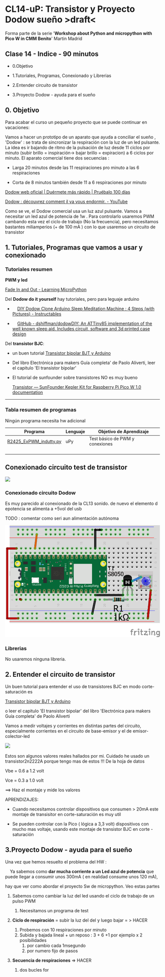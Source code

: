 # CL14-uP: Transistor y Proyecto Dodow sueño >draft<

Forma parte de la serie '**Workshop about Python and micropython with Pico W in CMM Benito**' Martin Madrid

## Clase 14 - Indice - 90 minutos

- 0.Objetivo

- 1.Tutoriales, Programas, Conexionado y Librerias

- 2.Entender circuito de transistor

- 3.Proyecto Dodow - ayuda para el sueño

## 0. Objetivo

Para acabar el curso un pequeño proyecto que se puede continuar en vacaciones:

Vamos a hacer un prototipo de un aparato que ayuda a conciliar el sueño , 'Dodow' : se trata de sincronizar la respiración con la luz de un led pulsante. La idea es ir bajando de ritmo de la pulsación de luz desde 11 ciclos por minuto  (subir brillo = inspiración-> bajar brillo = expiracion)  a 6 ciclos por minuto. El aparato comercial tiene dos secuencias :

- Larga 20 minutos desde las 11 respiraciones pro minuto a las 6 respiraciones

- Corta de 8 minutos también desde 11 a 6 respiraciones por minuto

[Dodow web oficial | Duérmete más rápido | Pruébalo 100 días](https://www.mydodow.com/dodow/es-es/bundles)

[Dodow : découvrez comment il va vous endormir. - YouTube](https://youtu.be/kY5L8FCDVtc)

Como se ve, el Dodow comercial usa un luz azul pulsante. Vamos a necesitar un led azul de potencia de 1w . Para controlarlo usaremos PWM cambando esta vez el ciclo de trabajo (No la frecuencia), pero necesitamos bastantes miliamperios (+ de 100 mA ) con lo que usaremso un circuito de transistor

## 1. Tutoriales, Programas que vamos a usar y conexionado

### Tutoriales resumen

**PWM y led**

[Fade In and Out - Learning MicroPython](https://dmccreary.github.io/learning-micropython/basics/04-fade-in-and-out/)

Del **Dodow do it yourself**  hay tutoriales, pero para leguaje arduino

-     [DIY Dodow Clone Arduino Sleep Meditation Machine : 4 Steps (with Pictures) - Instructables](https://www.instructables.com/DIY-Dodow-Clone-Arduino-Sleep-Meditation-Machine/)

-     [GitHub - dshiffman/dodowDIY: An ATTiny85 implementation of the well known sleep aid. Includes circuit, software and 3d printed case design](https://github.com/dshiffman/dodowDIY/tree/main)

Del **transistor BJC**: 

- un buen tutorial [Transistor bipolar BJT y Arduino](https://programarfacil.com/blog/arduino-blog/transistor-bipolar-bjt-npn/)

- Del libro Electrónica para makers Guía completa' de Paolo Aliverti, leer el capitulo 'El transistor bipolar'

- El tutorial de sunfounder sobre transistores NO es muy bueno
  
  [Transistor — SunFounder Kepler Kit for Raspberry Pi Pico W 1.0 documentation](https://docs.sunfounder.com/projects/kepler-kit/en/latest/component/component_transistor.html)

----

### Tabla resumen de programas

Ningún programa necesita hw adicional

| Programa                                         | Lenguaje | Objetivo de Aprendizaje         |
| ------------------------------------------------ | -------- | ------------------------------- |
| [R2425_ExPWM_indutty.py](R2425_ExPWM_indutty.py) | uPy      | Test básico de PWM y conexiones |
|                                                  |          |                                 |
|                                                  |          |                                 |
|                                                  |          |                                 |
|                                                  |          |                                 |

### 

## Conexionado circuito test de transistor

![](C:\Users\josec\OneDrive\Documentos\GitHub\2425_CL14_Transistor_Dodow\test_tnpn_led1w_esquemático.png)

### Conexionado circuito Dodow

Es muy parecido al conexionado de la CL13 sonido. de nuevo el elemento d epotencia se alimenta a +5vol del usb

TODO : comentar como seri aun alimentación autónoma

![](./picow_tnpn_led1w_bb.png)

### Librerias

No usaremos ninguna libreria.

## 2. Entender el circuito de transistor

Un buen tutorial para entender el uso de transistores BJC en modo corte-saturación es

[Transistor bipolar BJT y Arduino](https://programarfacil.com/blog/arduino-blog/transistor-bipolar-bjt-npn/)

o leer el capitulo 'El transistor bipolar' del libro 'Electrónica para makers Guía completa' de Paolo Aliverti

Vamos a medir voltajes y corrientes en distintas partes del circuito, especialmente corrientes en el circuito de base-emisor y el de emisor-colector-led

![](C:\Users\josec\OneDrive\Documentos\GitHub\2425_CL14_Transistor_Dodow\test_tnpn_led1w_esquemáticoAmp.png)

Estos son algunos valores reales hallados por mi.  Cuidado he usado un transistor2n2222A porque tengo mas de estos !!! De la hoja de datos

Vbe = 0.6 a 1.2 volt

Vce = 0.3 a 1.0 volt

==> Haz el montaje y mide los valores

APRENDIZAJES:

* Cuando necesitamos controlar dispositivos que consumen > 20mA este montaje de transisitor en corte-saturación es muy util

* Se pueden controlar con la Pico ( lógica a 3,3 volt) dispositivos con mucho mas voltaje, usando este montaje de transistor BJC en corte - saturación

## 3.Proyecto Dodow - ayuda para el sueño

Una vez que hemos resuelto el problema del HW : 

    Ya sabemos como **dar mucha corriente a un Led azul de potencia** que puede llegar a consumir unos 300mA ( en realidad consume unos 120 mA), 

hay que ver como abordar el proyecto Sw de micropython. Veo estas partes 

1. Sabemos como cambiar la luz del led usando el ciclo de trabajo de un pulso PWM
   
   1. Necesitamos un programa de test

2. **Ciclo de respiración** = subir la luz del del y luego bajar = > HACER
   
   1. Probemos con 10 respiraciones por minuto
   2. Subida y bajada lineal + un reposo : 3 + 6 +1 por ejemplo x 2 posibilidades
      1. por cambio cada 1msegundo
      2. por numero fijo de pasos

3. **Secuencia de respiraciones** => HACER
   
   1. dos bucles for
